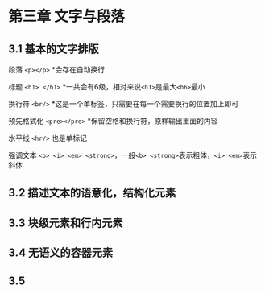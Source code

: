 # 第三章 文字与段落

## 3.1 基本的文字排版

段落 `<p></p>` *会存在自动换行

标题 `<h1> </h1>` *一共会有6级，相对来说`<h1>`是最大`<h6>`最小

换行符 `<br/>` *这是一个单标签，只需要在每一个需要换行的位置加上即可

预先格式化 `<pre></pre>` *保留空格和换行符，原样输出里面的内容

水平线 `<hr/>` 也是单标记

强调文本 `<b> <i> <em> <strong>`，一般`<b> <strong>`表示粗体，`<i> <em>`表示斜体
 
## 3.2 描述文本的语意化，结构化元素

## 3.3 块级元素和行内元素

## 3.4 无语义的容器元素

## 3.5 